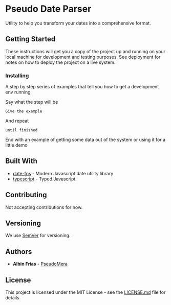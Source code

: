 # Pseudo Date Parser

Utility to help you transform your dates into a comprehensive format.

## Getting Started

These instructions will get you a copy of the project up and running on your local machine for development and testing purposes. See deployment for notes on how to deploy the project on a live system.

### Installing

A step by step series of examples that tell you how to get a development env running

Say what the step will be

```
Give the example
```

And repeat

```
until finished
```

End with an example of getting some data out of the system or using it for a little demo

## Built With

* [date-fns](https://date-fns.org/) - Modern Javascript date utility library
* [typescript](https://www.typescriptlang.org/) - Typed Javascript

## Contributing

Not accepting contributions for now.

## Versioning

We use [SemVer](http://semver.org/) for versioning.

## Authors

* **Albin Frias** - [PseudoMera](https://github.com/PseudoMera)

## License

This project is licensed under the MIT License - see the [LICENSE.md](LICENSE.md) file for details
